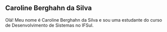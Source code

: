 ## Caroline Berghahn da Silva

Olá! Meu nome é Caroline Berghahn da Silva e sou uma estudante do curso de Desenvolvimento de Sistemas no IFSul.